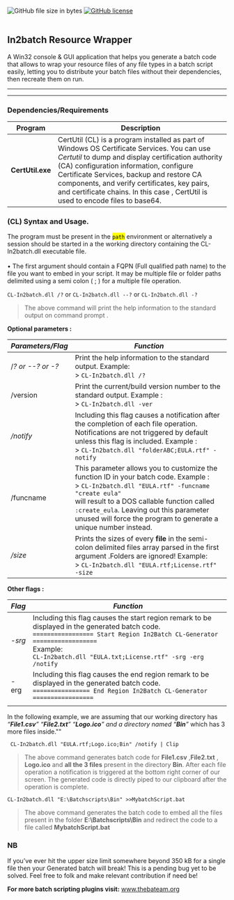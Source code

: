 
<p><img src="https://img.shields.io/github/size/Kabue-Murage/In2batch-Commandline-Version-/CL-In2batch.dll?color=Orange&amp;label=File%20size&amp;style=plastic%20size" alt="GitHub file size in bytes"> <a href="https://github.com/Kabue-Murage/In2batch-Commandline-Version-/blob/master/LICENSE"><img src="https://img.shields.io/github/license/Kabue-Murage/In2batch-Commandline-Version-?style=plastic%20size" alt="GitHub license"></a><br>
<br></p>


## In2batch Resource Wrapper


<p>A Win32 console & GUI application that helps you generate a batch code that allows to wrap your resource files of any file types in a batch script easily, letting you to distribute your batch files without their dependencies, then recreate them on run.</p>
  
---


---
<h3 id="dependenciesrequirements">Dependencies/Requirements</h3>

<table>
<thead>
<tr>
<th>Program</th>
<th>Description</th>
</tr>
</thead>
<tbody>
<tr>
<td><strong>CertUtil.exe</strong></td>
<td>CertUtil (CL) is a program installed as part of Windows OS Certificate Services. You can use <em>Certutil</em> to dump and display certification authority (CA) configuration information, configure Certificate Services, backup and restore CA components, and verify certificates, key pairs, and certificate chains. In this case , CertUtil is used to encode files to base64.</td>
</tr>
</tbody>
</table><h3 id="syntax-and-usage."> (CL) Syntax and Usage.</h3>
<p>The program must be present in the <mark><code>path</code></mark> environment or alternatively a session should be started in a the working directory containing the CL-In2batch.dll executable file.  <br><br>
• The first argument should contain a FQPN (Full qualified path name) to the file you want to embed in your script. It may be multiple file or folder paths delimited using a semi colon ( ; ) for  a multiple file operation.</p>
<p><code>CL-In2batch.dll /?</code> or <code>CL-In2batch.dll --?</code> or <code>CL-In2batch.dll -?</code></p>
<blockquote>
<p>The  above command will print the help information to the standard output  on command prompt .</p>
</blockquote>
<p><strong>Optional parameters :</strong></p>

<table>
<thead>
<tr>
<th><em>Parameters/Flag</em></th>
<th><em>Function</em></th>
</tr>
</thead>
<tbody>
<tr>
<td>/<em>? or --? or -?</em></td>
<td>Print the help information to the standard output. Example: <br> &gt; <code>CL-In2batch.dll /?</code></td>
</tr>
<tr>
<td>/version</td>
<td>Print the current/build version number to the standard output. Example : <br> &gt; <code>CL-In2batch.dll -ver</code></td>
</tr>
<tr>
<td><em>/notify</em></td>
<td>Including this flag causes a notification after the completion of each file operation. Notifications are not triggered by default unless this flag is included. Example :<br> &gt; <code>CL-In2batch.dll "folderABC;EULA.rtf" -notify</code></td>
</tr>
<tr>
<td>/funcname</td>
<td>This parameter allows you to customize the function ID in your batch code. Example :<br> &gt; <code>CL-In2batch.dll "EULA.rtf" -funcname "create eula"</code> <br> will result to a DOS callable function called <code>:create_eula</code>. Leaving out this parameter unused will force the program to generate a unique number instead.</td>
</tr>
<tr>
<td><em>/size</em></td>
<td>Prints the sizes of every <strong>file</strong> in the semi-colon delimited  files array parsed in the first argument .Folders are ignored! Example: <br> &gt; <code>CL-In2batch.dll "EULA.rtf;License.rtf" -size</code></td>
</tr>
</tbody>
</table><p><strong>Other flags :</strong></p>

<table>
<thead>
<tr>
<th><em>Flag</em></th>
<th><em>Function</em></th>
</tr>
</thead>
<tbody>
<tr>
<td><em>-srg</em></td>
<td>Including this flag causes the start region remark to be displayed in the generated batch code. <br> <code>================= Start Region In2Batch CL-Generator ==================</code> <br> Example: <br> <code>CL-In2batch.dll "EULA.txt;License.rtf" -srg -erg /notify</code></td>
</tr>
<tr>
<td>-erg</td>
<td>Including this flag causes the end region remark to be displayed in the generated batch code. <br> <code>================ End Region In2Batch CL-Generator =================</code></td>
</tr>
<tr>
<td></td>
<td></td>
</tr>
</tbody>
</table><p>In the following example,  we are assuming that our working directory has  <em>“<strong>File1.csv</strong>” “<strong>File2.txt</strong>” “<strong>Logo.ico</strong>” <em>and a directory  named</em>  “<strong>Bin</strong>”</em> which has 3 more files inside.""</p>
<pre><code> CL-In2batch.dll "EULA.rtf;Logo.ico;Bin" /notify | Clip
</code></pre>
<blockquote>
<p>The above command generates batch code for <strong>File1.csv</strong> ,<strong>File2.txt</strong> , <strong>Logo.ico</strong> and <strong>all the 3 files</strong> present in the directory <strong>Bin</strong>. After each file operation a notification is triggered at the bottom right corner of our screen. The generated code is directly piped to our clipboard after the operation is complete.</p>
</blockquote>
<pre><code>CL-In2batch.dll "E:\Batchscripts\Bin" &gt;&gt;MybatchScript.bat
</code></pre>
<blockquote>
<p>The above command generates the batch code to embed all the files present in the folder  <strong>E:\Batchscripts\Bin</strong>  and redirect the code to a file called <strong>MybatchScript.bat</strong></p>
</blockquote>
<h3 id="nb">NB</h3>
<p>If you’ve ever hit the upper size limit somewhere beyond 350 kB for a single file then your Generated batch will break! This is a pending bug yet to be solved. Feel free to folk and make relevant contribution if need be!</p>
<p><strong>For more batch scripting plugins visit:</strong> <a href="http://www.thebateam.org">www.thebateam.org</a></p>

